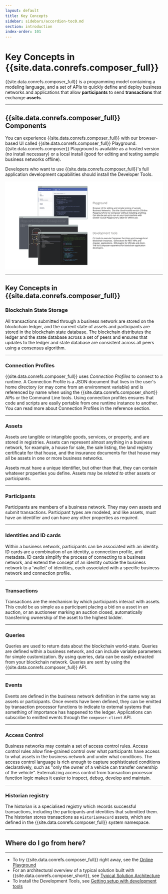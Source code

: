 ```yaml
---
layout: default
title: Key Concepts
sidebar: sidebars/accordion-toc0.md
section: introduction
index-order: 101
---
```


# Key Concepts in {{site.data.conrefs.composer_full}}

{{site.data.conrefs.composer_full}} is a programming model containing a modeling language, and a set of APIs to quickly define and deploy business networks and applications that allow **participants** to send **transactions** that exchange **assets**.

---

## {{site.data.conrefs.composer_full}} Components

You can experience {{site.data.conrefs.composer_full}} with our browser-based UI called {{site.data.conrefs.composer_full}} Playground. {{site.data.conrefs.composer}} Playground is available as a hosted version (no install necessary) or a local install (good for editing and testing sample business networks offline).

Developers who want to use {{site.data.conrefs.composer_full}}'s full application development capabilities should install the Developer Tools.

![Diagram of {{site.data.conrefs.composer_full}} components](../assets/img/ComposerComponents.svg)

---

## Key Concepts in {{site.data.conrefs.composer_full}}

### Blockchain State Storage

All transactions submitted through a business network are stored on the blockchain ledger, and the current state of assets and participants are stored in the blockchain state database. The blockchain distributes the ledger and the state database across a set of peers and ensures that updates to the ledger and state database are consistent across all peers using a consensus algorithm.

---

### Connection Profiles

{{site.data.conrefs.composer_full}} uses _Connection Profiles_ to connect to a runtime. A Connection Profile is a JSON document that lives in the user's home directory (or may come from an environment variable) and is referenced by name when using the {{site.data.conrefs.composer_short}} APIs or the Command Line tools. Using connection profiles ensures that code and scripts are easily portable from one runtime instance to another. You can read more about Connection Profiles in the reference section.

---

### Assets

Assets are tangible or intangible goods, services, or property, and are stored in registries. Assets can represent almost anything in a business network, for example, a house for sale, the sale listing, the land registry certificate for that house, and the insurance documents for that house may all be assets in one or more business networks.

Assets must have a unique identifier, but other than that, they can contain whatever properties you define. Assets may be _related to_ other assets or participants.

---

### Participants

Participants are members of a business network. They may own assets and submit transactions. Participant types are modeled, and like assets, must have an identifier and can have any other properties as required.

---

### Identities and ID cards

Within a business network, participants can be associated with an identity. ID cards are a combination of an identity, a connection profile, and metadata. ID cards simplify the process of connecting to a business network, and extend the concept of an identity outside the business network to a 'wallet' of identities, each associated with a specific business network and connection profile.

---

### Transactions

Transactions are the mechanism by which participants interact with assets. This could be as simple as a participant placing a bid on a asset in an auction, or an auctioneer marking an auction closed, automatically transferring ownership of the asset to the highest bidder.

---

### Queries

Queries are used to return data about the blockchain world-state. Queries are defined within a business network, and can include variable parameters for simple customization. By using queries, data can be easily extracted from your blockchain network. Queries are sent by using the {{site.data.conrefs.composer_full}} API.

---

### Events

Events are defined in the business network definition in the same way as assets or participants. Once events have been defined, they can be emitted by transaction processor functions to indicate to external systems that something of importance has happened to the ledger. Applications can subscribe to emitted events through the `composer-client` API.

---

### Access Control

Business networks may contain a set of access control rules. Access control rules allow fine-grained control over what participants have access to what assets in the business network and under what conditions. The access control language is rich enough to capture sophisticated conditions declaratively, such as "only the owner of a vehicle can transfer ownership of the vehicle". Externalizing access control from transaction processor function logic makes it easier to inspect, debug, develop and maintain.

---

### Historian registry

The historian is a specialised registry which records successful transactions, including the participants and identities that submitted them. The historian stores transactions as `HistorianRecord` assets, which are defined in the {{site.data.conrefs.composer_full}} system namespace.

---

## Where do I go from here?

---

* To try {{site.data.conrefs.composer_full}} right away, see the [Online Playground](../installing/getting-started-with-playground.html)
* For an architectural overview of a typical solution built with {{site.data.conrefs.composer_short}}, see [Typical Solution Architecture](./solution-architecture.html)
* To install the Development Tools, see [Getting setup with development tools](../installing/development-tools.html)
